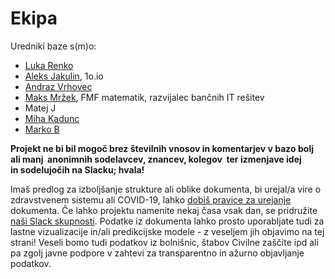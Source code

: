 # Ekipa
Uredniki baze s(m)o:

* [Luka Renko](https://twitter.com/lukarenko)
* [Aleks Jakulin](https://twitter.com/aleksj), 1o.io
* [Andraz Vrhovec](http://github.com/overlordtm)
* [Maks Mržek](https://twitter.com/maksmrzek), FMF matematik, razvijalec bančnih IT rešitev
* Matej J
* [Miha Kadunc](https://twitter.com/miha_kadunc)
* [Marko B](https://twitter.com/multikultivator)

**Projekt ne bi bil mogoč brez številnih vnosov in komentarjev v bazo bolj ali manj&nbsp;&nbsp;anonimnih&nbsp;sodelavcev, znancev, kolegov&nbsp; ter izmenjave idej in&nbsp;sodelujočih na Slacku; hvala!**

Imaš predlog za izboljšanje strukture ali oblike dokumenta, bi urejal/a vire o zdravstvenem sistemu ali COVID-19, lahko [dobiš pravice za urejanje](https://twitter.com/lukarenko) dokumenta. Če lahko projektu namenite nekaj časa vsak dan, se pridružite [naši Slack skupnosti]("http://slo-covid-19.slack.com"). Podatke iz dokumenta lahko prosto uporabljate tudi za lastne vizualizacije in/ali predikcijske modele - z veseljem jih objavimo na tej strani! Veseli bomo tudi podatkov iz bolnišnic, štabov Civilne zaščite ipd ali pa zgolj javne podpore v zahtevi za transparentno in ažurno objavljanje podatkov.
